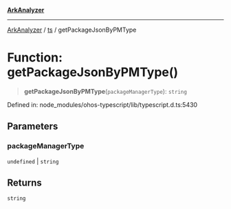 [**ArkAnalyzer**](../../../../README.md)

***

[ArkAnalyzer](../../../../globals.md) / [ts](../README.md) / getPackageJsonByPMType

# Function: getPackageJsonByPMType()

> **getPackageJsonByPMType**(`packageManagerType`): `string`

Defined in: node\_modules/ohos-typescript/lib/typescript.d.ts:5430

## Parameters

### packageManagerType

`undefined` | `string`

## Returns

`string`

